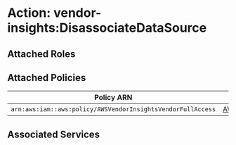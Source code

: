 # Action: vendor-insights:DisassociateDataSource

## Attached Roles

## Attached Policies

| Policy ARN | Policy Name |
|------------|-------------|
| `arn:aws:iam::aws:policy/AWSVendorInsightsVendorFullAccess` | [AWSVendorInsightsVendorFullAccess](../policies.md#awsvendorinsightsvendorfullaccess) |

## Associated Services

